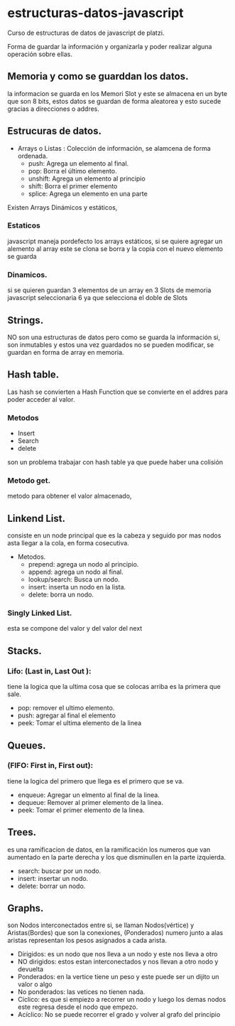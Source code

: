 # estructuras-datos-javascript
Curso de estructuras de datos de javascript de platzi.

Forma de guardar la información y organizarla y poder realizar alguna operación sobre ellas.

## Memoria y como se guarddan los datos.
la informacion se guarda en los Memori Slot y este se almacena en un byte que son 8 bits, estos datos se guardan de forma aleatorea y esto sucede gracias a direcciones o addres.

## Estrucuras de datos.
* Arrays o Listas : Colección de información, se alamcena de forma ordenada.
    * push: Agrega un elemento al final.
    * pop: Borra el último elemento.
    * unshift: Agrega un elemento al principio
    * shift: Borra el primer elemento
    * splice: Agrega un elemento en una parte

Existen Arrays Dinámicos y estáticos, 

### Estaticos
javascript maneja pordefecto los arrays estáticos, si se quiere agregar un alemento al array este se clona se borra y la copia con el nuevo elemento se guarda

### Dinamicos.
si se quieren guardan 3 elementos de un array en 3 Slots de memoria javascript seleccionaria 6 ya que selecciona el doble de Slots

## Strings.
NO son una estructuras de datos pero como se guarda la información si, son inmutables y estos una vez guardados no se pueden modificar, se guardan en forma de array en memoria.

## Hash table.
Las hash se convierten a Hash Function que se convierte en el addres para poder acceder al valor.

### Metodos 
* Insert
* Search
* delete

son un problema trabajar con hash table ya que puede haber una colisión 

### Metodo get.
metodo para obtener el valor almacenado, 

## Linkend List.
consiste en un node principal que es la cabeza y seguido por mas nodos asta llegar a la cola, en forma cosecutiva.
* Metodos.
    * prepend: agrega un nodo al principio.
    * append: agrega un nodo al final.
    * lookup/search: Busca un nodo.
    * insert: inserta un nodo en la lista.
    * delete: borra un nodo.
### Singly Linked List.
esta se compone del valor y del valor del next 

## Stacks.
### Lifo: (Last in, Last Out ):
tiene la logica que la ultima cosa que se colocas arriba es la primera que sale.
 * pop: remover el ultimo elemento.
 * push: agregar al final el elemento
 * peek: Tomar el ultima elemento de la linea


## Queues.
### (FIFO: First in, First out):
tiene la logica del primero que llega es el primero que se va.
* enqueue: Agregar un elmento al final de la linea.
* dequeue: Remover al primer elemento de la linea.
* peek: Tomar el primer elemento de la linea.

## Trees.
es una ramificacion de datos, en la ramificación los numeros que van aumentado en la parte derecha y los que disminullen en la parte izquierda.

* search: buscar por un nodo.
* insert: insertar un nodo.
* delete: borrar un nodo.

## Graphs.
son Nodos interconectados entre si, se llaman Nodos(vértice) y Aristas(Bordes) que son la conexiones, (Ponderados) numero junto a alas aristas representan los pesos asignados a cada arista.

* Dirigidos: es un nodo que nos lleva a un nodo y este nos lleva a otro 
* NO dirigidos: estos estan interconectados y nos llevan a otro nodo y devuelta 
* Ponderados: en la vertice tiene un peso y este puede ser un dijito un valor o algo
* No ponderados: las vetices no tienen nada.
* Cíclico: es que si empiezo a recorrer un nodo y luego los demas nodos este regresa desde el nodo que empezo.
* Acíclico: No se puede recorrer el grado y volver al grafo del principio












